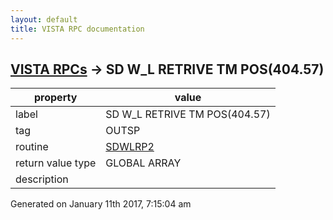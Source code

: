 ```yaml
---
layout: default
title: VISTA RPC documentation
---
```




## [VISTA RPCs](TableOfContent.md) &#8594; SD W_L RETRIVE TM POS(404.57) 

 property | value 
--- | --- 
 label | SD W_L RETRIVE TM POS(404.57)
 tag | OUTSP
 routine | [SDWLRP2](http://code.osehra.org/dox/Routine_SDWLRP2_source.html)
 return value type | GLOBAL ARRAY
 description | 




 Generated on January 11th 2017, 7:15:04 am